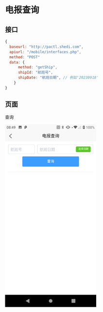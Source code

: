 # 电报查询

## 接口

```javascript
{
  baseurl: "http://pactl.shedi.com",
  apiurl: "/mobile/interfaces.php",
  method: "POST"
  data: {
      method: "getShip",
      shipId: "航班号",
      shipDate: "航班日期", // 例如'20230918'
    }
}
```

## 页面

查询

<img src="/public/query/telegram.png" width="300"/>